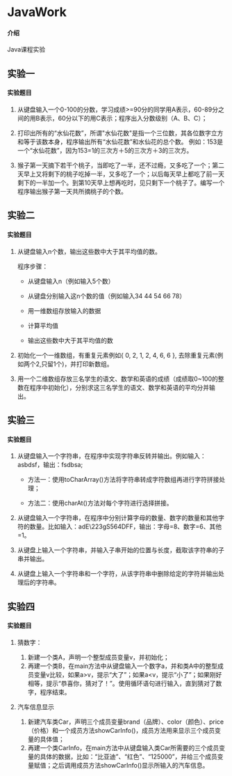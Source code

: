 # JavaWork

#### 介绍
Java课程实验



## 实验一

#### 实验题目

1. 从键盘输入一个0-100的分数，学习成绩>=90分的同学用A表示，60-89分之间的用B表示，60分以下的用C表示；程序出入分数级别（A、B、C）；

2. 打印出所有的“水仙花数”，所谓"水仙花数"是指一个三位数，其各位数字立方和等于该数本身，程序输出所有“水仙花数”和水仙花的总个数。
   例如：153是一个“水仙花数”，因为153=1的三次方＋5的三次方＋3的三次方。

3. 猴子第一天摘下若干个桃子，当即吃了一半，还不过瘾，又多吃了一个；第二天早上又将剩下的桃子吃掉一半，又多吃了一个；以后每天早上都吃了前一天剩下的一半加一个。到第10天早上想再吃时，见只剩下一个桃子了。编写一个程序输出猴子第一天共所摘桃子的个数。



## 实验二

#### 实验题目

1. 从键盘输入n个数，输出这些数中大于其平均值的数。

   程序步骤：

   * 从键盘输入n（例如输入5个数）

   * 从键盘分别输入这n个数的值（例如输入34 44 54 66 78）
   * 用一维数组存放输入的数据
   * 计算平均值
   * 输出这些数中大于其平均值的数

2. 初始化一个一维数组，有重复元素例如{ 0, 2, 1, 2, 4, 6, 6 }, 去除重复元素(例如两个2,只留1个)，并打印新数组。

3. 用一个二维数组存放三名学生的语文、数学和英语的成绩（成绩取0~100的整数在程序中初始化），分别求这三名学生的语文、数学和英语的平均分并输出。



## 实验三

#### 实验题目

1. 从键盘输入一个字符串，在程序中实现字符串反转并输出。例如输入：asbdsf，输出：fsdbsa;

   * 方法一：使用toCharArray()方法将字符串转成字符数组再进行字符拼接处理；

   * 方法二：使用charAt()方法对每个字符进行选择拼接。

2. 从键盘输入一个字符串，在程序中分别计算字母的数量、数字的数量和其他字符的数量。比如输入：adE\223gS564DFF，输出：字母=8、数字=6、其他=1。

3. 从键盘上输入一个字符串，并输入子串开始的位置与长度，截取该字符串的子串并输出。

4. 从键盘上输入一个字符串和一个字符，从该字符串中删除给定的字符并输出处理后的字符串。



## 实验四

#### 实验题目

1. 猜数字：
   1. 新建一个类A，声明一个整型成员变量v，并初始化；
   2. 再建一个类B，在main方法中从键盘输入一个数字a，并和类A中的整型成员变量v比较，如果a>v，提示“大了”；如果a<v，提示“小了”；如果刚好相等，提示“恭喜你，猜对了！”。使用循环语句进行输入，直到猜对了数字，程序结束。

2. 汽车信息显示
   1. 新建汽车类Car，声明三个成员变量brand（品牌）、color（颜色）、price（价格）和一个成员方法showCarInfo()，成员方法用来显示三个成员变量的具体值；
   2. 再建一个类CarInfo，在main方法中从键盘输入类Car所需要的三个成员变量的具体的数据，比如：“比亚迪”、“红色”、“125000”，并给三个成员变量赋值；之后调用成员方法showCarInfo()显示所输入的汽车信息。